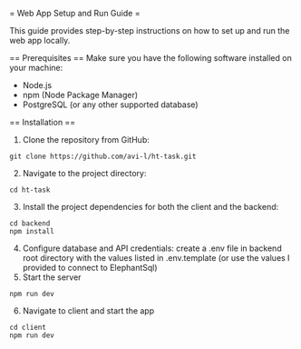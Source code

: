 = Web App Setup and Run Guide =

This guide provides step-by-step instructions on how to set up and run the web app locally.

== Prerequisites ==
Make sure you have the following software installed on your machine:

- Node.js
- npm (Node Package Manager)
- PostgreSQL (or any other supported database)

== Installation ==

1. Clone the repository from GitHub:

```
git clone https://github.com/avi-l/ht-task.git
```

2. Navigate to the project directory:

```
cd ht-task
```

3. Install the project dependencies for both the client and the backend:

```
cd backend
npm install
```

4. Configure database and API credentials: create a .env file in backend root directory with the values listed in .env.template (or use the values I provided to connect to ElephantSql)
5. Start the server

```
npm run dev
```

6. Navigate to client and start the app

```
cd client
npm run dev
```
